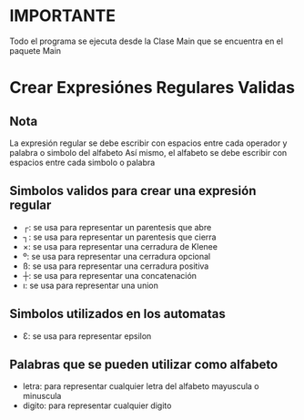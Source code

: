 # IMPORTANTE

Todo el programa se ejecuta desde la Clase Main que se encuentra en el paquete Main


# Crear Expresiónes Regulares Validas

## Nota
La expresión regular se debe escribir con espacios entre cada operador y palabra o simbolo del alfabeto
Así mismo, el alfabeto se debe escribir con espacios entre cada simbolo o palabra

## Simbolos validos para crear una expresión regular
- ┌: se usa para representar un parentesis que abre
- ┐: se usa para representar un parentesis que cierra
- ×: se usa para representar una cerradura de Klenee
- º: se usa para representar una cerradura opcional
- ß: se usa para representar una cerradura positiva
- ┼: se usa para representar una concatenación
- ı: se usa para representar una union

## Simbolos utilizados en los automatas
- Ɛ: se usa para representar epsilon

## Palabras que se pueden utilizar como alfabeto
- letra: para representar cualquier letra del alfabeto mayuscula o minuscula
- digito: para representar cualquier digito